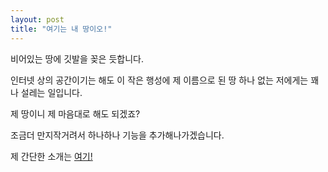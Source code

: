 ```yaml
---
layout: post
title: "여기는 내 땅이오!"
---
```

비어있는 땅에 깃발을 꽂은 듯합니다.

인터넷 상의 공간이기는 해도 이 작은 행성에 제 이름으로 된 땅 하나 없는 저에게는 꽤나 설레는 일입니다.

제 땅이니 제 마음대로 해도 되겠죠?

조금더 만지작거려서 하나하나 기능을 추가해나가겠습니다.

제 간단한 소개는 [여기!](https://ziw8.github.io/about/)
